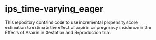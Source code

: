 # ips_time-varying_eager

This repository contains code to use incremental propensity score estimation to estimate the effect of aspirin on pregnancy incidence in the Effects of Aspirin in Gestation and Reproduction trial.

